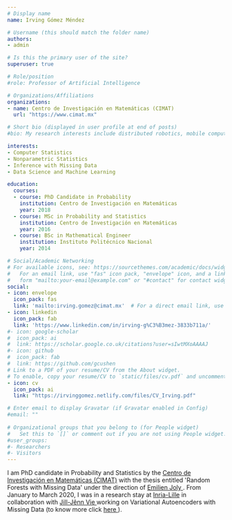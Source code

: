 ```yaml
---
# Display name
name: Irving Gómez Méndez

# Username (this should match the folder name)
authors:
- admin

# Is this the primary user of the site?
superuser: true

# Role/position
#role: Professor of Artificial Intelligence

# Organizations/Affiliations
organizations:
- name: Centro de Investigación en Matemáticas (CIMAT)
  url: "https://www.cimat.mx"

# Short bio (displayed in user profile at end of posts)
#bio: My research interests include distributed robotics, mobile computing and programmable matter.

interests:
- Computer Statistics
- Nonparametric Statistics
- Inference with Missing Data
- Data Science and Machine Learning

education:
  courses:
  - course: PhD Candidate in Probability
    institution: Centro de Investigación en Matemáticas
    year: 2018
  - course: MSc in Probability and Statistics
    institution: Centro de Investigación en Matemáticas
    year: 2016
  - course: BSc in Mathematical Engineer
    institution: Instituto Politécnico Nacional
    year: 2014

# Social/Academic Networking
# For available icons, see: https://sourcethemes.com/academic/docs/widgets/#icons
#   For an email link, use "fas" icon pack, "envelope" icon, and a link in the
#   form "mailto:your-email@example.com" or "#contact" for contact widget.
social:
- icon: envelope
  icon_pack: fas
  link: 'mailto:irving.gomez@cimat.mx'  # For a direct email link, use "mailto:test@example.org".
- icon: linkedin
  icon_pack: fab
  link: 'https://www.linkedin.com/in/irving-g%C3%B3mez-3833b711a/'
#- icon: google-scholar
#  icon_pack: ai
#  link: https://scholar.google.co.uk/citations?user=sIwtMXoAAAAJ
#- icon: github
#  icon_pack: fab
#  link: https://github.com/gcushen
# Link to a PDF of your resume/CV from the About widget.
# To enable, copy your resume/CV to `static/files/cv.pdf` and uncomment the lines below.  
- icon: cv
  icon_pack: ai
  link: "https://irvinggomez.netlify.com/files/CV_Irving.pdf"

# Enter email to display Gravatar (if Gravatar enabled in Config)
#email: ""
  
# Organizational groups that you belong to (for People widget)
#   Set this to `[]` or comment out if you are not using People widget.  
#user_groups:
#- Researchers
#- Visitors
---
```


I am PhD candidate in Probability and Statistics by the <a href="https://www.cimat.mx" target="_blank"> Centro de Investigación en Matemáticas (CIMAT)</a> with the thesis entitled 'Random Forests with Missing Data' under the direction of <a href="https://www.cimat.mx/es/emilien-joly" target="_blank"> Emilien Joly </a>.
From January to March 2020, I was in a research stay at <a href="https://www.inria.fr/centre/lille" target="_blank"> Inria-Lille</a> in collaboration with <a href="https://jilljenn.github.io/" target="_blank"> Jill-Jênn Vie </a> 
working on Variational Autoencoders with Missing Data (to know more click <a href="https://irvinggomez.netlify.app/project/vaes/" target="_blank"> here </a>).






